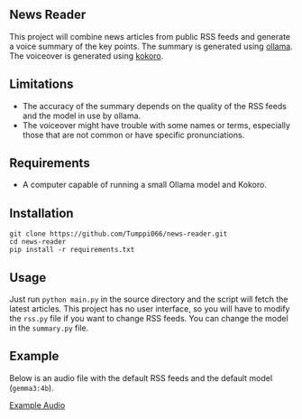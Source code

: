 ## News Reader

This project will combine news articles from public RSS feeds and generate a voice summary of the key points. The summary is generated using [ollama](https://ollama.com/). The voiceover is generated using [kokoro](https://github.com/hexgrad/kokoro).

## Limitations
- The accuracy of the summary depends on the quality of the RSS feeds and the model in use by ollama.
- The voiceover might have trouble with some names or terms, especially those that are not common or have specific pronunciations.

## Requirements
- A computer capable of running a small Ollama model and Kokoro.

## Installation
```
git clone https://github.com/Tumppi066/news-reader.git
cd news-reader
pip install -r requirements.txt
```

## Usage
Just run `python main.py` in the source directory and the script will fetch the latest articles. This project has no user interface, so you will have to modify the `rss.py` file if you want to change RSS feeds. You can change the model in the `summary.py` file.

## Example
Below is an audio file with the default RSS feeds and the default model (`gemma3:4b`).

[Example Audio](examples/example-11-06-25.mp3)